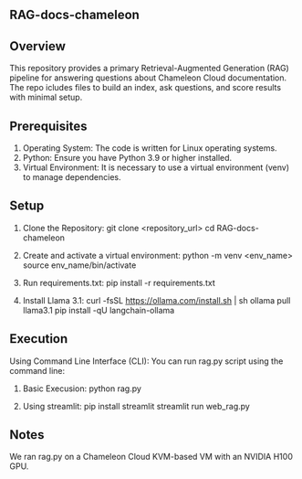 RAG-docs-chameleon
--------------------------------------------------------------------------------------------------
Overview
--------------------------------------------------------------------------------------------------
This repository provides a primary Retrieval-Augmented Generation (RAG) pipeline for answering questions about Chameleon Cloud documentation. The repo icludes files to build an index, ask questions, and score results with minimal setup.

Prerequisites
--------------------------------------------------------------------------------------------------
1. Operating System: The code is written for Linux operating systems.
2. Python: Ensure you have Python 3.9 or higher installed.
3. Virtual Environment: It is necessary to use a virtual environment (venv) to manage dependencies.

Setup
-------------------------------------------------------------------------------------------------
1. Clone the Repository:
    git clone <repository_url>
    cd RAG-docs-chameleon

2. Create and activate a virtual environment: 
    python -m venv <env_name>
    source env_name/bin/activate
    
3. Run requirements.txt:
    pip install -r requirements.txt

4. Install Llama 3.1:
    curl -fsSL https://ollama.com/install.sh | sh
    ollama pull llama3.1
    pip install -qU langchain-ollama
    
Execution
-------------------------------------------------------------------------------------------------
Using Command Line Interface (CLI):
You can run rag.py script using the command line:

1. Basic Execusion: 
    python rag.py

2. Using streamlit:
    pip install streamlit 
    streamlit run web_rag.py

Notes
-------------------------------------------------------------------------------------------------
We ran rag.py on a Chameleon Cloud KVM-based VM with an NVIDIA H100 GPU.  
